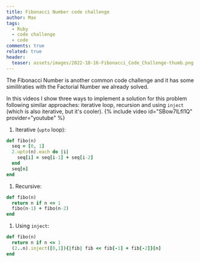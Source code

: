 ```yaml
---
title: Fibonacci Number code challenge
author: Max
tags:
  - Ruby
  - code challenge
  - code
comments: true
related: true
header:
  teaser: assets/images/2022-10-16-Fibonacci_Code_Challenge-thumb.png
---
```

The Fibonacci Number is another common code challenge and it has some simililraties with the Factorial Number we already solved.

In this videos I show three ways to implement a solution for this problem following similar approaches: iterative loop, recursion and using `inject` (which is also iterative, but it's cooler). 
{% include video id="SBow7lLfI1Q" provider="youtube" %}

1. Iterative (`upto` loop):
~~~ruby
def fibo(n)
  seq = [0, 1]
  2.upto(n).each do |i|
    seq[i] = seq[i-1] + seq[i-2]
  end
  seq[n]
end
~~~

1. Recursive:
~~~ruby
def fibo(n)
  return n if n <= 1
  fibo(n-1) + fibo(n-2)  
end
~~~

1. Using `inject`:
~~~ruby
def fibo(n)
  return n if n <= 1
  (2..n).inject([0,1]){|fib| fib << fib[-1] + fib[-2]}[n]
end
~~~

